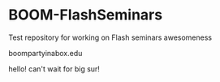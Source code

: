 BOOM-FlashSeminars
==================

Test repository for working on Flash seminars awesomeness

boompartyinabox.edu

hello! can't wait for big sur!
